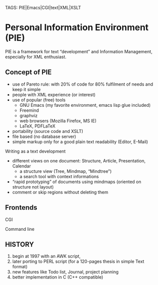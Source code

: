 TAGS: PIE|Emacs|CGI|text|XML|XSLT

# Personal Information Environment (PIE)

PIE is a framework for text “development” and Information Management, especially for XML enthusiast.

## Concept of PIE

- use of Pareto rule: with 20% of code for 80% fulfilment of needs and keep it simple
- people with XML experience (or interest)
- use of popular (free) tools
  - GNU Emacs (my favorite environment, emacs lisp glue included)
  - Freemind
  - graphviz
  - web browsers (Mozilla Firefox, MS IE)
  - LaTeX, PDFLaTeX
- portability (source code and XSLT)
- file based (no database server)
- simple markup only for a good plain text readability (Editor, E-Mail)

Writing as a text development
- different views on one document: Structure, Article, Presentation, Calendar
  - a structure view (Tree, Mindmap, “Mindtree”)
  - a search tool with context informations
- “rapid prototyping” of documents using mindmaps (oriented on   structure not layout)
- comment or skip regions without deleting them

## Frontends

CGI

Command line

## HISTORY

1) begin at 1997 with an AWK script,
2) later porting to PERL script (for a 120-pages thesis in simple Text format)
3) new features like Todo list, Journal, project planning
4) better implementation in C (C++ compatible)

